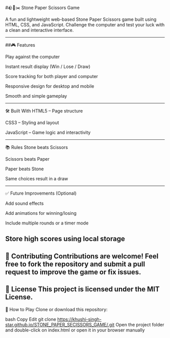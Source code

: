 #🪨📄✂️ Stone Paper Scissors Game

A fun and lightweight web-based Stone Paper Scissors game built using HTML, CSS, and JavaScript. Challenge the computer and test your luck with a clean and interactive interface.

---

##🎮 Features

Play against the computer

Instant result display (Win / Lose / Draw)

Score tracking for both player and computer

Responsive design for desktop and mobile

Smooth and simple gameplay

---

🛠️ Built With
HTML5 – Page structure

CSS3 – Styling and layout

JavaScript – Game logic and interactivity

---

📚 Rules
Stone beats Scissors

Scissors beats Paper

Paper beats Stone

Same choices result in a draw

---

✅ Future Improvements (Optional)

Add sound effects

Add animations for winning/losing

Include multiple rounds or a timer mode

Store high scores using local storage
---

🤝 Contributing
Contributions are welcome! Feel free to fork the repository and submit a pull request to improve the game or fix issues.
---

📄 License
This project is licensed under the MIT License.
---
🚀 How to Play
Clone or download this repository:

bash
Copy
Edit
git clone https://khushi-singh-star.github.io/STONE_PAPER_SECISSORS_GAME/.git
Open the project folder and double-click on index.html
or open it in your browser manually
